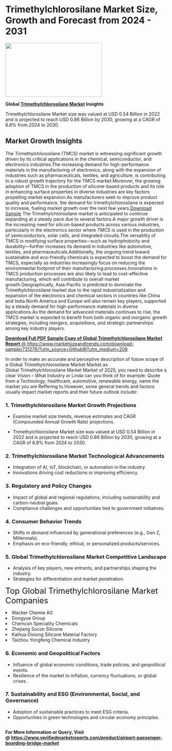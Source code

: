 <H1>Trimethylchlorosilane Market Size, Growth and Forecast from 2024 - 2031</H1><img class="aligncenter size-medium wp-image-584254" src="https://thirdeyenews.in/wp-content/uploads/2024/09/Global-Market-Research-300x168.jpeg" alt="" width="300" height="168" /><p><strong>Global&nbsp;<a href="https://www.marketsizeandtrends.com/download-sample/731276/?utm_source=Github8j?utm_medium=208">Trimethylchlorosilane Market</a> Insights</strong></p><p>Trimethylchlorosilane Market size was valued at USD 0.54 Billion in 2022 and is projected to reach USD 0.86 Billion by 2030, growing at a CAGR of 6.8% from 2024 to 2030.</p><p><h2>Market Growth Insights</h2> The Trimethylchlorosilane (TMCS) market is witnessing significant growth driven by its critical applications in the chemical, semiconductor, and electronics industries.The increasing demand for high-performance materials in the manufacturing of electronics, along with the expansion of industries such as pharmaceuticals, textiles, and agriculture, is contributing to a robust growth trajectory for the TMCS market.Moreover, the growing adoption of TMCS in the production of silicone-based products and its role in enhancing surface properties in diverse industries are key factors propelling market expansion.As manufacturers seek to improve product quality and performance, the demand for trimethylchlorosilane is expected to increase, fueling market growth over the next few years.<a href="#">Download Sample</a> The Trimethylchlorosilane market is anticipated to continue expanding at a steady pace due to several factors.A major growth driver is the increasing need for silicon-based products across various industries, particularly in the electronics sector where TMCS is used in the production of semiconductors, solar cells, and integrated circuits.The versatility of TMCS in modifying surface properties—such as hydrophobicity and durability—further increases its demand in industries like automotive, textiles, and pharmaceuticals.Additionally, the ongoing trend toward sustainable and eco-friendly chemicals is expected to boost the demand for TMCS, especially as industries increasingly focus on reducing the environmental footprint of their manufacturing processes.Innovations in TMCS production processes are also likely to lead to cost-effective manufacturing, which will contribute to overall market growth.Geographically, Asia-Pacific is predicted to dominate the Trimethylchlorosilane market due to the rapid industrialization and expansion of the electronics and chemical sectors in countries like China and India.North America and Europe will also remain key players, supported by a steady demand for high-performance materials in diverse applications.As the demand for advanced materials continues to rise, the TMCS market is expected to benefit from both organic and inorganic growth strategies, including mergers, acquisitions, and strategic partnerships among key industry players.<a href="#"></p><p><span class=""><strong>Download Full PDF Sample Copy of Global Trimethylchlorosilane Market Report</strong> @ <a href="https://www.marketsizeandtrends.com/download-sample/731276/?utm_source=Github8j?utm_medium=208" target="_blank">https://www.marketsizeandtrends.com/download-sample/731276/?utm_source=Github8j?utm_medium=208</a></span></p><p>In order to make an accurate and perceptive description of future scope of a Global&nbsp;Trimethylchlorosilane Market Market as Global&nbsp;Trimethylchlorosilane Market Market of 2025, you need to describe a clear Vision &ndash; What Industry or Linda can you think of for example: Quote from a Technology, healthcare, automotive, renewable energy, name the market you are Reffering to.However, some general trends and factors usually impact market reports and their future outlook include:</p><h3>1.&nbsp;<strong>Trimethylchlorosilane Market Growth Projections</strong></h3><ul><li>Examine market size trends, revenue estimates and CAGR (Compounded Annual Growth Rate) projections.</li><li><p>Trimethylchlorosilane Market size was valued at USD 0.54 Billion in 2022 and is projected to reach USD 0.86 Billion by 2030, growing at a CAGR of 6.8% from 2024 to 2030.</p></li></ul><h3>2.&nbsp;<strong>Trimethylchlorosilane Market Technological Advancements</strong></h3><ul><li>Integration of AI, IoT, blockchain, or automation in the industry.</li><li>Innovations driving cost reductions or improving efficiency.</li></ul><h3>3.&nbsp;<strong>Regulatory and Policy Changes</strong></h3><ul><li>Impact of global and regional regulations, including sustainability and carbon-neutral goals.</li><li>Compliance challenges and opportunities tied to government initiatives.</li></ul><h3>4.&nbsp;<strong>Consumer Behavior Trends</strong></h3><ul><li>Shifts in demand influenced by generational preferences (e.g., Gen Z, Millennials).</li><li>Emphasis on eco-friendly, ethical, or personalized products/services.</li></ul><h3>5.&nbsp;<strong>Global Trimethylchlorosilane Market Competitive Landscape</strong></h3><ul><li>Analysis of key players, new entrants, and partnerships shaping the industry.</li><li>Strategies for differentiation and market penetration.</li></ul><p data-pm-slice="1 1 []"><span style="color: inherit; font-family: inherit; font-size: 25px;">Top Global Trimethylchlorosilane Market Companies</span></p><div class="" data-test-id=""><p><li>Wacker Chemie AG</li><li> Dongyue Group</li><li> Chemcon Speciality Chemicals</li><li> Zhejiang Sucon Silicone</li><li> Kaihua Dixiong Silicone Material Factory</li><li> Taizhou Yongfeng Chemical Industry</li></p></div><h3>6.&nbsp;<strong>Economic and Geopolitical Factors</strong></h3><ul><li>Influence of global economic conditions, trade policies, and geopolitical events.</li><li>Resilience of the market to inflation, currency fluctuations, or global crises.</li></ul><h3>7.&nbsp;<strong>Sustainability and ESG (Environmental, Social, and Governance)</strong></h3><ul><li>Adoption of sustainable practices to meet ESG criteria.</li><li>Opportunities in green technologies and circular economy principles.</li></ul><h2><strong style="font-size: 14px;">For More Information or Query, Visit @&nbsp;</strong><a style="background-color: #ffffff; font-size: 14px;" href="https://www.marketsizeandtrends.com/report/trimethylchlorosilane-market/" target="_blank">https://www.verifiedmarketreports.com/product/airport-passenger-boarding-bridge-market</a></h2>